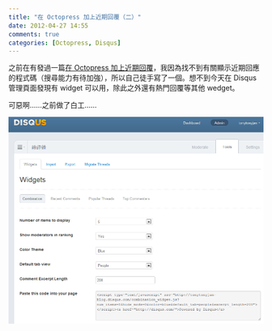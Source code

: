 ```yaml
---
title: "在 Octopress 加上近期回覆（二）"
date: 2012-04-27 14:55
comments: true
categories: [Octopress, Disqus]
---
```


之前在有發過一篇[在 Octopress 加上近期回覆](/2012/02/12/display-recent-comments-in-octopress)，我因為找不到有關顯示近期回應的程式碼（搜尋能力有待加強），所以自己徒手寫了一個。想不到今天在 Disqus 管理頁面發現有 widget 可以用，除此之外還有熱門回覆等其他 wedget。

可惡啊……之前做了白工……

![](/images/disqus-admin-tools.png)
